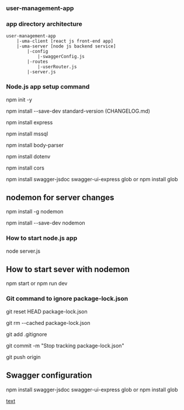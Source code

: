 ### user-management-app

### app directory architecture
    user-management-app
        |-uma-client [react js front-end app]
        |-uma-server [node js backend service]
            |-config
                |-swaggerConfig.js
            |-routes
                |-userRouter.js
            |-server.js        

### Node.js app setup command

npm init -y

npm install --save-dev standard-version  (CHANGELOG.md)

npm install express

npm install mssql 

npm install body-parser

npm install dotenv

npm install cors

npm install swagger-jsdoc swagger-ui-express glob
or
npm install glob


## nodemon for server changes

npm install -g nodemon

npm install --save-dev nodemon

### How to start node.js app
node server.js

## How to start sever with nodemon
npm start
    or
npm run dev


### Git command to ignore package-lock.json

git reset HEAD package-lock.json

git rm --cached package-lock.json

git add .gitignore

git commit -m "Stop tracking package-lock.json"

git push origin <branch-name>




## Swagger configuration

npm install swagger-jsdoc swagger-ui-express glob
or
npm install glob

[text](http://localhost:5000/api-docs/)
